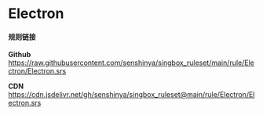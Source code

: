 # Electron

#### 规则链接

**Github**
https://raw.githubusercontent.com/senshinya/singbox_ruleset/main/rule/Electron/Electron.srs

**CDN**
https://cdn.jsdelivr.net/gh/senshinya/singbox_ruleset@main/rule/Electron/Electron.srs